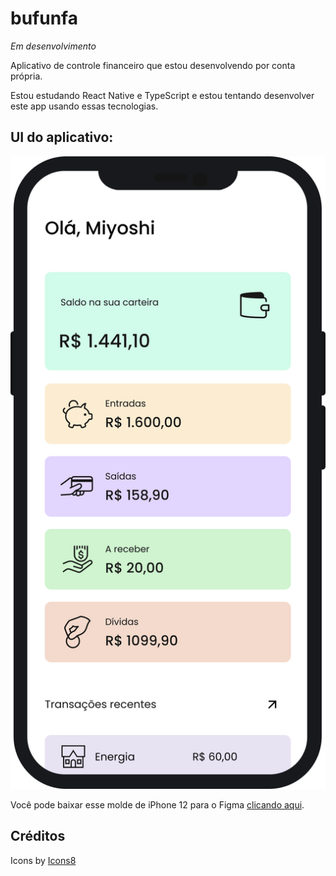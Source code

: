 # bufunfa

*Em desenvolvimento*

Aplicativo de controle financeiro que estou desenvolvendo por conta própria.

Estou estudando React Native e TypeScript e estou tentando desenvolver este app usando essas tecnologias.

## UI do aplicativo:

![Preview](https://github.com/Mitacho/bufunfa/blob/main/Mockup.svg)

Você pode baixar esse molde de iPhone 12 para o Figma [clicando aqui](https://www.figma.com/community/file/984806265462331762).

## Créditos

Icons by [Icons8](https://icons8.com.br/)
